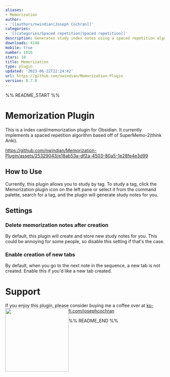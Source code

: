 ```yaml
---
aliases:
- Memorization
author:
- '[[authors/nwindian|Joseph Cochran]]'
categories:
- '[[categories/Spaced repetition|Spaced repetition]]'
description: Generates study index notes using a spaced repetition algorithm (SM-2).
downloads: 4148
mobile: true
number: 1016
stars: 10
title: Memorization
type: plugin
updated: '2023-06-22T22:24:42'
url: https://github.com/nwindian/Memorization-Plugin
version: 0.7.0
---
```


%% README_START %%

# Memorization Plugin
This is a index card/memorization plugin for Obsidian. It currently implements a spaced repetition algorithm based off of SuperMemo-2(think Anki).


https://github.com/nwindian/Memorization-Plugin/assets/25329043/e18ab53a-df2a-4503-80a5-1e28fe4e3d99


## How to Use
Currently, this plugin allows you to study by tag. To study a tag, click the Memorization plugin icon on the left pane or select it from the command palette, search for a tag, and the plugin will generate study notes for you.

## Settings
### Delete memorization notes after creation
By default, this plugin will create and store new study notes for you. This could be annoying for some people, so disable this setting if that's the case.

### Enable creation of new tabs
By default, when you go to the next note in the sequence, a new tab is not created. Enable this if you\'d like a new tab created.

# Support
If you enjoy this plugin, please consider buying me a coffee over at [ko-fi.com/josephcochran](https://ko-fi.com/josephcochran)
[<img style="float:left" src="https://user-images.githubusercontent.com/14358394/115450238-f39e8100-a21b-11eb-89d0-fa4b82cdbce8.png" width="200">](https://ko-fi.com/josephcochran)


%% README_END %%